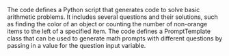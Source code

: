 The code defines a Python script that generates code to solve basic arithmetic problems. It includes several questions and their solutions, such as finding the color of an object or counting the number of non-orange items to the left of a specified item. The code defines a PromptTemplate class that can be used to generate math prompts with different questions by passing in a value for the question input variable.

